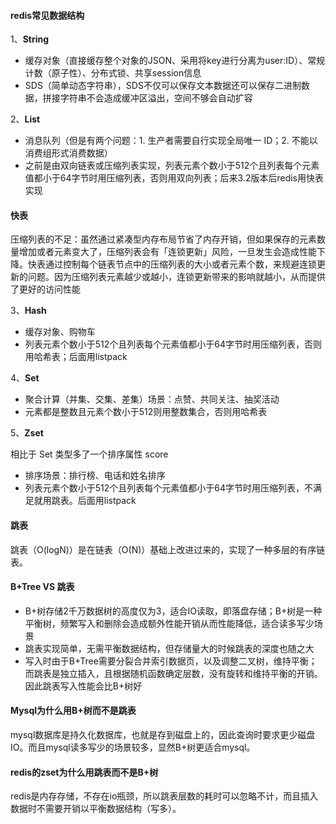 #### redis常见数据结构

1、**String**

- 缓存对象（直接缓存整个对象的JSON、采用将key进行分离为user:ID）、常规计数（原子性）、分布式锁、共享session信息
- SDS（简单动态字符串），SDS不仅可以保存文本数据还可以保存二进制数据，拼接字符串不会造成缓冲区溢出，空间不够会自动扩容

2、**List**

- 消息队列（但是有两个问题：1. 生产者需要自行实现全局唯一 ID；2. 不能以消费组形式消费数据）
- 之前是由双向链表或压缩列表实现，列表元素个数小于512个且列表每个元素值都小于64字节时用压缩列表，否则用双向列表；后来3.2版本后redis用快表实现

#### 快表

压缩列表的不足：虽然通过紧凑型内存布局节省了内存开销，但如果保存的元素数量增加或者元素变大了，压缩列表会有「连锁更新」风险，一旦发生会造成性能下降。快表通过控制每个链表节点中的压缩列表的大小或者元素个数，来规避连锁更新的问题。因为压缩列表元素越少或越小，连锁更新带来的影响就越小，从而提供了更好的访问性能

3、**Hash**

- 缓存对象、购物车
- 列表元素个数小于512个且列表每个元素值都小于64字节时用压缩列表，否则用哈希表；后面用listpack

4、**Set**

- 聚合计算（并集、交集、差集）场景：点赞、共同关注、抽奖活动
- 元素都是整数且元素个数小于512则用整数集合，否则用哈希表

5、**Zset**

相比于 Set 类型多了一个排序属性 score

- 排序场景：排行榜、电话和姓名排序
- 列表元素个数小于512个且列表每个元素值都小于64字节时用压缩列表，不满足就用跳表。后面用listpack

#### 跳表

跳表（O(logN)）是在链表（O(N)）基础上改进过来的，实现了一种多层的有序链表。



#### B+Tree VS 跳表

- B+树存储2千万数据树的高度仅为3，适合IO读取，即落盘存储；B+树是一种平衡树，频繁写入和删除会造成额外性能开销从而性能降低，适合读多写少场景
- 跳表实现简单，无需平衡数据结构，但存储量大的时候跳表的深度也随之大
- 写入时由于B+Tree需要分裂合并索引数据页，以及调整二叉树，维持平衡； 而跳表是独立插入，且根据随机函数确定层数，没有旋转和维持平衡的开销。因此跳表写入性能会比B+树好

#### Mysql为什么用B+树而不是跳表

mysql数据库是持久化数据库，也就是存到磁盘上的，因此查询时要求更少磁盘IO。而且mysql读多写少的场景较多，显然B+树更适合mysql。

#### redis的zset为什么用跳表而不是B+树

redis是内存存储，不存在io瓶颈，所以跳表层数的耗时可以忽略不计，而且插入数据时不需要开销以平衡数据结构（写多）。